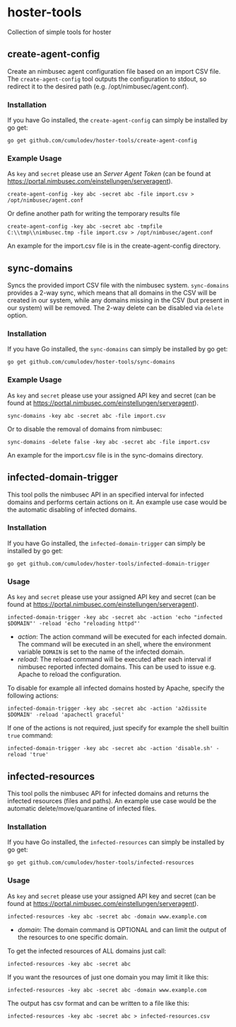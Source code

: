 # hoster-tools
Collection of simple tools for hoster


## create-agent-config
Create an nimbusec agent configuration file based on an import CSV file. The `create-agent-config` tool outputs the configuration to stdout, so redirect it to the desired path (e.g. /opt/nimbusec/agent.conf).

### Installation
If you have Go installed, the `create-agent-config` can simply be installed by go get:

    go get github.com/cumulodev/hoster-tools/create-agent-config

### Example Usage
As `key` and `secret` please use an *Server Agent Token* (can be found at https://portal.nimbusec.com/einstellungen/serveragent).

    create-agent-config -key abc -secret abc -file import.csv > /opt/nimbusec/agent.conf
    
Or define another path for writing the temporary results file
    
    create-agent-config -key abc -secret abc -tmpfile C:\\tmp\\nimbusec.tmp -file import.csv > /opt/nimbusec/agent.conf
  
An example for the import.csv file is in the create-agent-config directory.

## sync-domains
Syncs the provided import CSV file with the nimbusec system. `sync-domains` provides a 2-way sync, which means that all domains in the CSV will be created in our system, while any domains missing in the CSV (but present in our system) will be removed. The 2-way delete can be disabled via `delete` option.

### Installation
If you have Go installed, the `sync-domains` can simply be installed by go get:

    go get github.com/cumulodev/hoster-tools/sync-domains

### Example Usage
As `key` and `secret` please use your assigned API key and secret (can be found at https://portal.nimbusec.com/einstellungen/serveragent).

    sync-domains -key abc -secret abc -file import.csv
    
Or to disable the removal of domains from nimbusec:

    sync-domains -delete false -key abc -secret abc -file import.csv
  
An example for the import.csv file is in the sync-domains directory.

## infected-domain-trigger
This tool polls the nimbusec API in an specified interval for infected domains and performs certain actions on it. An example use case would be the automatic disabling of infected domains.

### Installation
If you have Go installed, the `infected-domain-trigger` can simply be installed by go get:

    go get github.com/cumulodev/hoster-tools/infected-domain-trigger
    
### Usage
As `key` and `secret` please use your assigned API key and secret (can be found at https://portal.nimbusec.com/einstellungen/serveragent).

    infected-domain-trigger -key abc -secret abc -action 'echo "infected $DOMAIN"' -reload 'echo "reloading httpd"'
    
* *action*: The action command will be executed for each infected domain. The command will be executed in an shell, where the environment variable `DOMAIN` is set to the name of the infected domain.
* *reload*: The reload command will be executed after each interval if nimbusec reported infected domains. This can be used to issue e.g. Apache to reload the configuration.
    
To disable for example all infected domains hosted by Apache, specify the following actions:

    infected-domain-trigger -key abc -secret abc -action 'a2dissite $DOMAIN' -reload 'apachectl graceful'
    
If one of the actions is not required, just specify for example the shell builtin `true` command:

    infected-domain-trigger -key abc -secret abc -action 'disable.sh' -reload 'true'

## infected-resources
This tool polls the nimbusec API for infected domains and returns the infected resources (files and paths). An example use case would be the automatic delete/move/quarantine of infected files.

### Installation
If you have Go installed, the `infected-resources` can simply be installed by go get:

    go get github.com/cumulodev/hoster-tools/infected-resources
    
### Usage
As `key` and `secret` please use your assigned API key and secret (can be found at https://portal.nimbusec.com/einstellungen/serveragent).

    infected-resources -key abc -secret abc -domain www.example.com
    
* *domain*: The domain command is OPTIONAL and can limit the output of the resources to one specific domain.

To get the infected resources of ALL domains just call:

    infected-resources -key abc -secret abc
    
If you want the resources of just one domain you may limit it like this:

    infected-resources -key abc -secret abc -domain www.example.com

The output has csv format and can be written to a file like this:

    infected-resources -key abc -secret abc > infected-resources.csv
